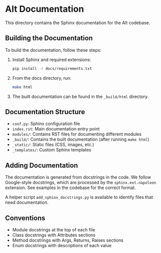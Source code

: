 # Alt Documentation

This directory contains the Sphinx documentation for the Alt codebase.

## Building the Documentation

To build the documentation, follow these steps:

1. Install Sphinx and required extensions:
   ```bash
   pip install -r docs/requirements.txt
   ```

2. From the docs directory, run:
   ```bash
   make html
   ```

3. The built documentation can be found in the `_build/html` directory.

## Documentation Structure

- `conf.py`: Sphinx configuration file
- `index.rst`: Main documentation entry point
- `modules/`: Contains RST files for documenting different modules
- `_build/`: Contains the built documentation (after running `make html`)
- `_static/`: Static files (CSS, images, etc.)
- `_templates/`: Custom Sphinx templates

## Adding Documentation

The documentation is generated from docstrings in the code. We follow Google-style 
docstrings, which are processed by the `sphinx.ext.napoleon` extension. See examples
in the codebase for the correct format.

A helper script `add_sphinx_docstrings.py` is available to identify files that need
documentation.

## Conventions

- Module docstrings at the top of each file
- Class docstrings with Attributes sections
- Method docstrings with Args, Returns, Raises sections
- Enum docstrings with descriptions of each value